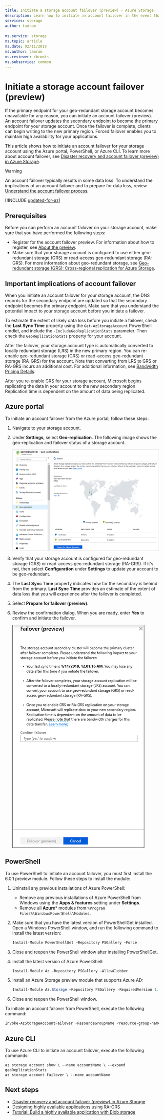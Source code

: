 ```yaml
---
title: Initiate a storage account failover (preview) - Azure Storage
description: Learn how to initiate an account failover in the event that the primary endpoint for your storage account becomes unavailable. The failover updates the secondary region to become the primary region for your storage account.
services: storage
author: tamram

ms.service: storage
ms.topic: article
ms.date: 02/11/2019
ms.author: tamram
ms.reviewer: cbrooks
ms.subservice: common
---
```


# Initiate a storage account failover (preview)

If the primary endpoint for your geo-redundant storage account becomes unavailable for any reason, you can initiate an account failover (preview). An account failover updates the secondary endpoint to become the primary endpoint for your storage account. Once the failover is complete, clients can begin writing to the new primary region. Forced failover enables you to maintain high availability for your applications.

This article shows how to initiate an account failover for your storage account using the Azure portal, PowerShell, or Azure CLI. To learn more about account failover, see [Disaster recovery and account failover (preview) in Azure Storage](storage-disaster-recovery-guidance.md).

> [!WARNING]
> An account failover typically results in some data loss. To understand the implications of an account failover and to prepare for data loss, review [Understand the account failover process](storage-disaster-recovery-guidance.md#understand-the-account-failover-process).

[!INCLUDE [updated-for-az](../../../includes/updated-for-az.md)]

## Prerequisites

Before you can perform an account failover on your storage account, make sure that you have performed the following steps:

- Register for the account failover preview. For information about how to register, see [About the preview](storage-disaster-recovery-guidance.md#about-the-preview).
- Make sure that your storage account is configured to use either geo-redundant storage (GRS) or read-access geo-redundant storage (RA-GRS). For more information about geo-redundant storage, see [Geo-redundant storage (GRS): Cross-regional replication for Azure Storage](storage-redundancy-grs.md). 

## Important implications of account failover

When you initiate an account failover for your storage account, the DNS records for the secondary endpoint are updated so that the secondary endpoint becomes the primary endpoint. Make sure that you understand the potential impact to your storage account before you initiate a failover.

To estimate the extent of likely data loss before you initiate a failover, check the **Last Sync Time** property using the `Get-AzStorageAccount` PowerShell cmdlet, and include the `-IncludeGeoReplicationStats` parameter. Then check the `GeoReplicationStats` property for your account. 

After the failover, your storage account type is automatically converted to locally redundant storage (LRS) in the new primary region. You can re-enable geo-redundant storage (GRS) or read-access geo-redundant storage (RA-GRS) for the account. Note that converting from LRS to GRS or RA-GRS incurs an additional cost. For additional information, see [Bandwidth Pricing Details](https://azure.microsoft.com/pricing/details/bandwidth/). 

After you re-enable GRS for your storage account, Microsoft begins replicating the data in your account to the new secondary region. Replication time is dependent on the amount of data being replicated.  

## Azure portal

To initiate an account failover from the Azure portal, follow these steps:

1. Navigate to your storage account.
2. Under **Settings**, select **Geo-replication**. The following image shows the geo-replication and failover status of a storage account.

    ![Screenshot showing geo-replication and failover status](media/storage-initiate-account-failover/portal-failover-prepare.png)

3. Verify that your storage account is configured for geo-redundant storage (GRS) or read-access geo-redundant storage (RA-GRS). If it's not, then select **Configuration** under **Settings** to update your account to be geo-redundant. 
4. The **Last Sync Time** property indicates how far the secondary is behind from the primary. **Last Sync Time** provides an estimate of the extent of data loss that you will experience after the failover is completed.
5. Select **Prepare for failover (preview)**. 
6. Review the confirmation dialog. When you are ready, enter **Yes** to confirm and initiate the failover.

    ![Screenshot showing confirmation dialog for an account failover](media/storage-initiate-account-failover/portal-failover-confirm.png)

## PowerShell

To use PowerShell to initiate an account failover, you must first install the 6.0.1 preview module. Follow these steps to install the module:

1. Uninstall any previous installations of Azure PowerShell:

    - Remove any previous installations of Azure PowerShell from Windows using the **Apps & features** setting under **Settings**.
    - Remove all **Azure*** modules from `%Program Files%\WindowsPowerShell\Modules`.
    
1. Make sure that you have the latest version of PowerShellGet installed. Open a Windows PowerShell window, and run the following command to install the latest version:
 
    ```powershell
    Install-Module PowerShellGet –Repository PSGallery –Force
    ```
1. Close and reopen the PowerShell window after installing PowerShellGet. 

1. Install the latest version of Azure PowerShell:

    ```powershell
    Install-Module Az –Repository PSGallery –AllowClobber
    ```

1. Install an Azure Storage preview module that supports Azure AD:
   
    ```powershell
    Install-Module Az.Storage –Repository PSGallery -RequiredVersion 1.1.1-preview –AllowPrerelease –AllowClobber –Force 
    ```
1. Close and reopen the PowerShell window.
 

To initiate an account failover from PowerShell, execute the following command:

```powershell
Invoke-AzStorageAccountFailover -ResourceGroupName <resource-group-name> -Name <account-name> 
```

## Azure CLI

To use Azure CLI to initiate an account failover, execute the following commands:

```cli
az storage account show \ --name accountName \ --expand geoReplicationStats
az storage account failover \ --name accountName
```

## Next steps

- [Disaster recovery and account failover (preview) in Azure Storage](storage-disaster-recovery-guidance.md)
- [Designing highly available applications using RA-GRS](storage-designing-ha-apps-with-ragrs.md)
- [Tutorial: Build a highly available application with Blob storage](../blobs/storage-create-geo-redundant-storage.md) 
